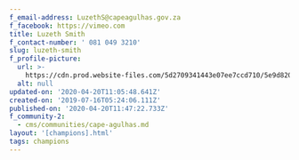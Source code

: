 ```yaml
---
f_email-address: LuzethS@capeagulhas.gov.za
f_facebook: https://vimeo.com
title: Luzeth Smith
f_contact-number: ' 081 049 3210'
slug: luzeth-smith
f_profile-picture:
  url: >-
    https://cdn.prod.website-files.com/5d2709341443e07ee7ccd710/5e9d820739176eeca68262f5_IMG_1880-2.jpg
  alt: null
updated-on: '2020-04-20T11:05:48.641Z'
created-on: '2019-07-16T05:24:06.111Z'
published-on: '2020-04-20T11:47:22.733Z'
f_community-2:
  - cms/communities/cape-agulhas.md
layout: '[champions].html'
tags: champions
---
```



